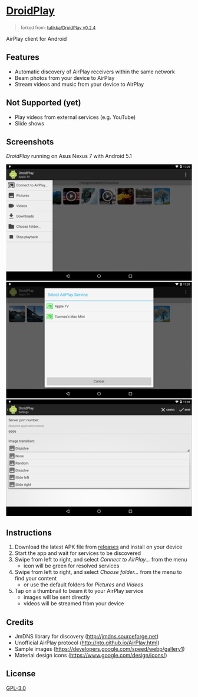 # [DroidPlay](https://github.com/warren-bank/Android-AirPlay-Client)
> <small>forked from: <a href="https://github.com/tutikka/DroidPlay/tree/8270e9524bbaea734d1ccbd8e7016929ee7861bc">tutikka/DroidPlay v0.2.4</a></small>

AirPlay client for Android

Features
--------

- Automatic discovery of AirPlay receivers within the same network
- Beam photos from your device to AirPlay
- Stream videos and music from your device to AirPlay

Not Supported (yet)
-------------------

- Play videos from external services (e.g. YouTube)
- Slide shows

Screenshots
-----------

_DroidPlay_ running on Asus Nexus 7 with Android 5.1

![ScreenShot](./etc/screenshots/ss-1.png)
![ScreenShot](./etc/screenshots/ss-2.png)
![ScreenShot](./etc/screenshots/ss-3.png)

Instructions
------------

1. Download the latest APK file from [releases](https://github.com/warren-bank/Android-AirPlay-Client/releases) and install on your device
2. Start the app and wait for services to be discovered
3. Swipe from left to right, and select _Connect to AirPlay..._ from the menu
   * icon will be green for resolved services
4. Swipe from left to right, and select _Choose folder..._ from the menu to find your content
   * or use the default folders for _Pictures_ and _Videos_
5. Tap on a thumbnail to beam it to your AirPlay service
   * images will be sent directly
   * videos will be streamed from your device

Credits
-------

- JmDNS library for discovery (http://jmdns.sourceforge.net)
- Unofficial AirPlay protocol (http://nto.github.io/AirPlay.html)
- Sample images (https://developers.google.com/speed/webp/gallery1)
- Material design icons (https://www.google.com/design/icons/)

License
-------

[GPL-3.0](https://www.gnu.org/licenses/gpl-3.0.txt)
